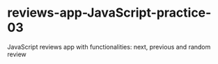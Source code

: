 # reviews-app-JavaScript-practice-03
JavaScript reviews app with functionalities: next, previous and random review
